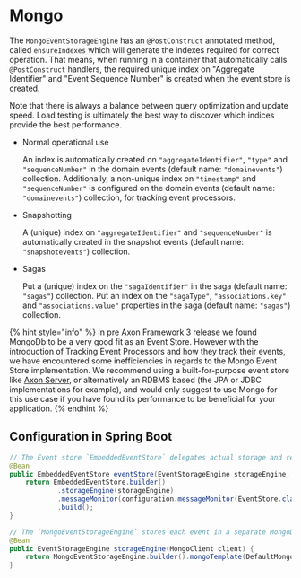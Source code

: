 # Mongo

The `MongoEventStorageEngine` has an `@PostConstruct` annotated method, called `ensureIndexes` which will generate the indexes required for correct operation. That means, when running in a container that automatically calls `@PostConstruct` handlers, the required unique index on "Aggregate Identifier" and "Event Sequence Number" is created when the event store is created.

Note that there is always a balance between query optimization and update speed. Load testing is ultimately the best way to discover which indices provide the best performance.

* Normal operational use

  An index is automatically created on `"aggregateIdentifier"`, `"type"` and `"sequenceNumber"` in the domain events \(default name: `"domainevents"`\) collection. Additionally, a non-unique index on `"timestamp"` and `"sequenceNumber"` is configured on the domain events \(default name: `"domainevents"`\) collection, for tracking event processors.

* Snapshotting

  A \(unique\) index on `"aggregateIdentifier"` and `"sequenceNumber"` is automatically created in the snapshot events \(default name: `"snapshotevents"`\) collection.

* Sagas

  Put a \(unique\) index on the `"sagaIdentifier"` in the saga \(default name: `"sagas"`\) collection. Put an index on the `"sagaType"`, `"associations.key"` and `"associations.value"` properties in the saga \(default name: `"sagas"`\) collection.

{% hint style="info" %}
In pre Axon Framework 3 release we found MongoDb to be a very good fit as an Event Store. However with the introduction of Tracking Event Processors and how they track their events, we have encountered some inefficiencies in regards to the Mongo Event Store implementation. We recommend using a built-for-purpose event store like [Axon Server](../axon-server.md), or alternatively an RDBMS based \(the JPA or JDBC implementations for example\), and would only suggest to use Mongo for this use case if you have found its performance to be beneficial for your application.
{% endhint %}

## Configuration in Spring Boot

```java
// The Event store `EmbeddedEventStore` delegates actual storage and retrieval of events to an `EventStorageEngine`.
@Bean
public EmbeddedEventStore eventStore(EventStorageEngine storageEngine, AxonConfiguration configuration) {
    return EmbeddedEventStore.builder()
            .storageEngine(storageEngine)
            .messageMonitor(configuration.messageMonitor(EventStore.class, "eventStore"))
            .build();
}

// The `MongoEventStorageEngine` stores each event in a separate MongoDB document
@Bean
public EventStorageEngine storageEngine(MongoClient client) {
    return MongoEventStorageEngine.builder().mongoTemplate(DefaultMongoTemplate.builder().mongoDatabase(client).build()).build();
}
```

